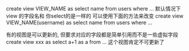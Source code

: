 create view VIEW_NAME as select name from users where ...
默认情况下 view 的字段名和 你select的是一样的
可以使用下面的方法来改变
create view VIEW_NAME(username) as select name from users where ...

有的视图是可以更新的, 但要求对应的字段都是简单引用而不是一些虚拟字段
create view xxx as select a+1 as a from ...
这个视图肯定不可更新了

